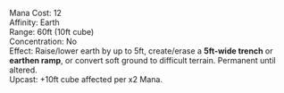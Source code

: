 Mana Cost: 12  
Affinity: Earth  
Range: 60ft (10ft cube)  
Concentration: No  
Effect: Raise/lower earth by up to 5ft, create/erase a **5ft-wide trench** or **earthen ramp**, or convert soft ground to difficult terrain. Permanent until altered.  
Upcast: +10ft cube affected per x2 Mana.